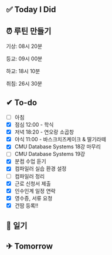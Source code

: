 
## ✅ Today I Did

## ⏰ 루틴 만들기

기상: 08시 20분

등교: 09시 00분

하교: 18시 10분

취침: 26시 30분 

## ✔ To-do

- [ ] 아침
- [x] 점심 12:00 - 학식
- [x] 저녁 18:20 - 연오랑 소곱창
- [x] 야식 11:00 - 바스크치즈케이크 & 딸기라떼
- [x] CMU Database Systems 18강 마무리
- [ ] CMU Database Systems 19강
- [x] 분컴 수업 듣기
- [x] 컴파일러 실습 환경 설정
- [ ] 컴파일러 정리
- [x] 근로 신청서 제출
- [x] 인수인계 일정 연락
- [x] 영수증, 서류 요청
- [x] 건땀 등록!!

## 💭 일기

## ✈ Tomorrow


